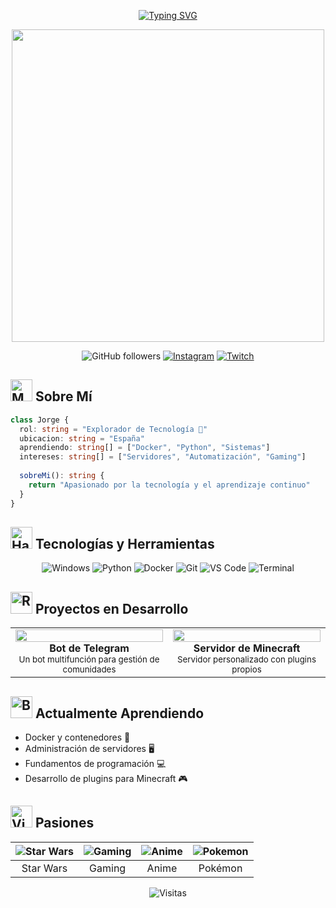 <div align="center">
  
[![Typing SVG](https://readme-typing-svg.herokuapp.com?font=JetBrains+Mono&weight=600&size=30&duration=4000&pause=1000&color=7520FF&center=true&vCenter=true&random=false&width=435&lines=%3C%F0%9F%91%8B+Hola%2C+Soy+Jorge+%2F%3E;%3C%F0%9F%92%BB+Tech+Explorer+%2F%3E)](https://git.io/typing-svg)

<img src="https://user-images.githubusercontent.com/74038190/225813708-98b745f2-7d22-48cf-9150-083f1b00d6c9.gif" width="500px" />

</div>

<div align="center">
  
![GitHub followers](https://img.shields.io/github/followers/JoorgeMayoor?style=for-the-badge&color=7520FF)
[![Instagram](https://img.shields.io/badge/@bykhork-E4405F?style=for-the-badge&logo=instagram&logoColor=white)](https://instagram.com/bykhork)
[![Twitch](https://img.shields.io/badge/bykhork-9146FF?style=for-the-badge&logo=twitch&logoColor=white)](https://twitch.tv/bykhork)

</div>

## <img src="https://raw.githubusercontent.com/Tarikul-Islam-Anik/Animated-Fluent-Emojis/master/Emojis/People%20with%20professions/Man%20Technologist%20Light%20Skin%20Tone.png" alt="Man Technologist Light Skin Tone" width="35" /> Sobre Mí

```typescript
class Jorge {
  rol: string = "Explorador de Tecnología 🚀"
  ubicacion: string = "España"
  aprendiendo: string[] = ["Docker", "Python", "Sistemas"]
  intereses: string[] = ["Servidores", "Automatización", "Gaming"]
  
  sobreMi(): string {
    return "Apasionado por la tecnología y el aprendizaje continuo"
  }
}
```

## <img src="https://raw.githubusercontent.com/Tarikul-Islam-Anik/Animated-Fluent-Emojis/master/Emojis/Objects/Hammer%20and%20Wrench.png" alt="Hammer and Wrench" width="35" /> Tecnologías y Herramientas

<div align="center">
  
![Windows](https://img.shields.io/badge/Windows-0078D6?style=for-the-badge&logo=windows&logoColor=white)
![Python](https://img.shields.io/badge/Python-3776AB?style=for-the-badge&logo=python&logoColor=white)
![Docker](https://img.shields.io/badge/Docker-2496ED?style=for-the-badge&logo=docker&logoColor=white)
![Git](https://img.shields.io/badge/Git-F05032?style=for-the-badge&logo=git&logoColor=white)
![VS Code](https://img.shields.io/badge/VS_Code-007ACC?style=for-the-badge&logo=visual-studio-code&logoColor=white)
![Terminal](https://img.shields.io/badge/Terminal-4D4D4D?style=for-the-badge&logo=windows-terminal&logoColor=white)

</div>

## <img src="https://raw.githubusercontent.com/Tarikul-Islam-Anik/Animated-Fluent-Emojis/master/Emojis/Objects/Rocket.png" alt="Rocket" width="35" /> Proyectos en Desarrollo

<table align="center">
  <tr>
    <td align="center" width="50%">
      <img src="https://media1.giphy.com/media/3oKIPEqDGUULpEU0aQ/giphy.gif" width="100%">
      <br>
      <strong>Bot de Telegram</strong>
      <br>
      <sub>Un bot multifunción para gestión de comunidades</sub>
    </td>
    <td align="center" width="50%">
      <img src="https://media2.giphy.com/media/j5QkLruSNyJONVFNZx/giphy.gif" width="100%">
      <br>
      <strong>Servidor de Minecraft</strong>
      <br>
      <sub>Servidor personalizado con plugins propios</sub>
    </td>
  </tr>
</table>

## <img src="https://raw.githubusercontent.com/Tarikul-Islam-Anik/Animated-Fluent-Emojis/master/Emojis/Objects/Books.png" alt="Books" width="35" /> Actualmente Aprendiendo

- Docker y contenedores 🐳
- Administración de servidores 🖥️
- Fundamentos de programación 💻
- Desarrollo de plugins para Minecraft 🎮

## <img src="https://raw.githubusercontent.com/Tarikul-Islam-Anik/Animated-Fluent-Emojis/master/Emojis/Activities/Video%20Game.png" alt="Video Game" width="35" /> Pasiones

<div align="center">
  
| ![Star Wars](https://media3.giphy.com/media/v1.Y2lkPTc5MGI3NjExbmczdzFhNWgzMzZxYjA5NWR1ZzZjeXFmZ201N3RibGhtYjc0YXc5ZSZlcD12MV9pbnRlcm5hbF9naWZfYnlfaWQmY3Q9Zw/6fScAIQR0P0xW/giphy.gif) | ![Gaming](https://media1.giphy.com/media/UYt81fD5E8JVu/giphy.gif) | ![Anime](https://media4.giphy.com/media/v1.Y2lkPTc5MGI3NjExODJzOGhnaHFndGRvc3VuM3R5YjRtc3gwOGlvMXpsM3NqcHRoaGRxNiZlcD12MV9pbnRlcm5hbF9naWZfYnlfaWQmY3Q9Zw/yALcFbrKshfoY/giphy.gif) | ![Pokemon](https://media4.giphy.com/media/W04QVzelTHsNW/giphy.gif) |
|:---:|:---:|:---:|:---:|
| Star Wars | Gaming | Anime | Pokémon |

</div>

<div align="center">

  ![Visitas](https://komarev.com/ghpvc/?username=JoorgeMayoor&style=for-the-badge&color=7520FF)
  
</div>
